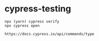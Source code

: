 # cypress-testing

```
npx (yarn) cypress verify
npx cypress open
```


```
https://docs.cypress.io/api/commands/type
```
